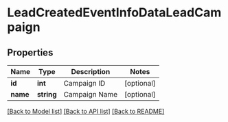 # LeadCreatedEventInfoDataLeadCampaign

## Properties
Name | Type | Description | Notes
------------ | ------------- | ------------- | -------------
**id** | **int** | Campaign ID | [optional] 
**name** | **string** | Campaign Name | [optional] 

[[Back to Model list]](../../README.md#documentation-for-models) [[Back to API list]](../../README.md#documentation-for-api-endpoints) [[Back to README]](../../README.md)

